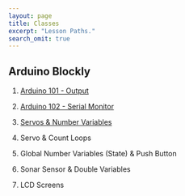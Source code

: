 ```yaml
---
layout: page
title: Classes
excerpt: "Lesson Paths."
search_omit: true
---
```


##  Arduino Blockly

1) [Arduino 101 - Output](/arduino-blockly/lesson-1-output/) 

2) [Arduino 102 - Serial Monitor](/arduino-blockly/lesson-2-serial-monitor/) 

3) [Servos & Number Variables](/arduino-blockly/lesson-3-servos-serial-monitor/)

4) Servo & Count Loops

5) Global Number Variables (State) & Push Button

6) Sonar Sensor & Double Variables

7) LCD Screens 

